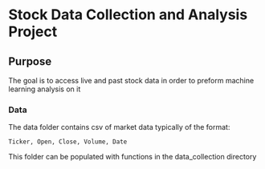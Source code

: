 # Stock Data Collection and Analysis Project

## Purpose
The goal is to access live and past stock data in order to preform machine learning analysis on it

### Data
The data folder contains csv of market data typically of the format:
```
Ticker, Open, Close, Volume, Date
```
This folder can be populated with functions in the data_collection directory